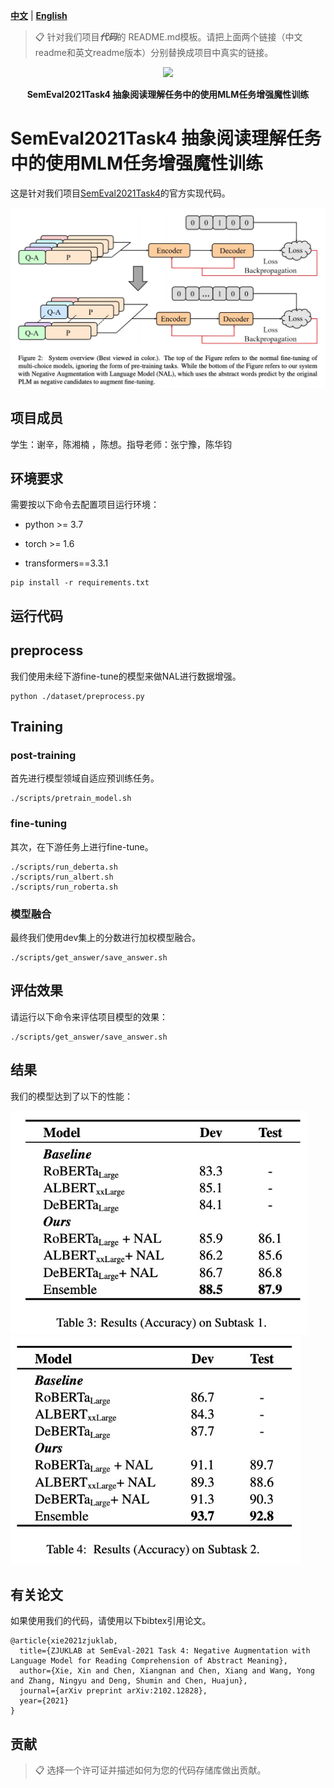 [**中文**](https://github.com/zjunlp/SemEval2021Task4/blob/master/README_CN.md) | [**English**](https://github.com/zjunlp/SemEval2021Task4/)

>📋  针对我们项目***代码***的 README.md模板。请把上面两个链接（中文readme和英文readme版本）分别替换成项目中真实的链接。


<p align="center">
    <a href="https://github.com/zjunlp/openue"> <img src="https://raw.githubusercontent.com/zjunlp/openue/master/docs/images/logo_zju_klab.png" width="400"/></a>
</p>
<p align="center">
    <strong>SemEval2021Task4 抽象阅读理解任务中的使用MLM任务增强魔性训练</strong>
</p>



# SemEval2021Task4 抽象阅读理解任务中的使用MLM任务增强魔性训练

这是针对我们项目[SemEval2021Task4](https://github.com/zjunlp/SemEval2021Task4)的官方实现代码。

<img src="./imgs/model.png" alt="image-20210821215951603" style="zoom:50%;" />

## 项目成员
学生：谢辛，陈湘楠 ，陈想。指导老师：张宁豫，陈华钧


## 环境要求

需要按以下命令去配置项目运行环境：

* python >= 3.7

* torch >= 1.6

* transformers==3.3.1

```运行准备
pip install -r requirements.txt
```


## 运行代码

## preprocess

我们使用未经下游fine-tune的模型来做NAL进行数据增强。

```
python ./dataset/preprocess.py
```

## Training

### post-training

首先进行模型领域自适应预训练任务。

```
./scripts/pretrain_model.sh
```

### fine-tuning

其次，在下游任务上进行fine-tune。

```
./scripts/run_deberta.sh
./scripts/run_albert.sh
./scripts/run_roberta.sh
```

### 模型融合

最终我们使用dev集上的分数进行加权模型融合。

```
./scripts/get_answer/save_answer.sh
```

## 评估效果

请运行以下命令来评估项目模型的效果：

```评估
./scripts/get_answer/save_answer.sh
```

## 结果

我们的模型达到了以下的性能：

<img src="./imgs/subtask1.png" alt="image-20210821220422665" style="zoom:75%;" />

<img src="./imgs/subtask2.png" alt="image-20210821220422665" style="zoom:75%;" />


## 有关论文

如果使用我们的代码，请使用以下bibtex引用论文。

```
@article{xie2021zjuklab,
  title={ZJUKLAB at SemEval-2021 Task 4: Negative Augmentation with Language Model for Reading Comprehension of Abstract Meaning},
  author={Xie, Xin and Chen, Xiangnan and Chen, Xiang and Wang, Yong and Zhang, Ningyu and Deng, Shumin and Chen, Huajun},
  journal={arXiv preprint arXiv:2102.12828},
  year={2021}
}
```

## 贡献

>📋  选择一个许可证并描述如何为您的代码存储库做出贡献。



